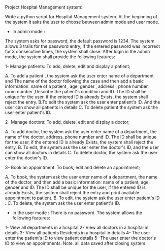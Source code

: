 Project Hospital Management system:

Write a python script for Hospital Management system. At the beginning of the system it asks the user to choose between admin mode and user mode.

- In admin mode :

The system asks for password, the default password is 1234. The system allows 3 trails for the password entry, if the entered password was incorrect for 3 consecutive times, the system shall close. After login in the admin mode, the system shall provide the following features: 

1- Manage patients: To add, delete, edit and display a patient;

A. To add a patient , the system ask the user enter name of a department and The name of the doctor following the case and then add a basic information: name of a patient , age, gender , address , phone number, room number ,Describe the patient's condition and
ID. The ID shall be unique for the user, if the entered ID is already Exists, the system shall reject the entry. 
B.To edit the system ask the user enter patient's ID. And the user can show all patients in details 
C. To delete patient the system ask the user enter patient's ID. 

2- Manage doctors: To add, delete, edit and display a doctor; 

A. To add doctor, the system ask the user enter name of a department, the name of the doctor, address, phone number and ID. The ID shall be unique for the user, if the entered ID is already Exists, the system shall reject the entry. 
B. To edit, the system ask the user enter the doctor's ID, and the user can show all doctors in details
C. To delete doctor, the system ask the user enter the doctor's ID.

3- Book an appointment: To book, edit and delete an appointment;

A. To book, the system ask the user enter name of a department, the name of the doctor, and then add a basic information: name of a patient, age, gender and ID. The ID shall be unique for the user, if the entered ID is already Exists, the system shall reject the entry and print available appointment to patient.
B. To edit, the system ask the user enter patient's ID .
C. To delete, the system ask the user enter patient's ID.


- In the user mode :
There is no password. The system allows the following features:

1- View all departments in a hospital
2- View all doctors in a hospital in details
3- View all patients Residents in a hospital in details
4- The user enter the patient's ID to view patient details
5- The user enter the doctor's ID to view an appointments.
Note: all data saved after closing system
